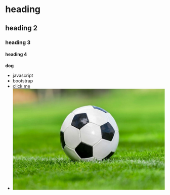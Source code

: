 # heading
## heading 2
### heading 3
#### heading 4
**dog**
* javascript
* bootstrap
* [click me](https://acedu.camp)
* ![ an image of a dog](football.jpg)